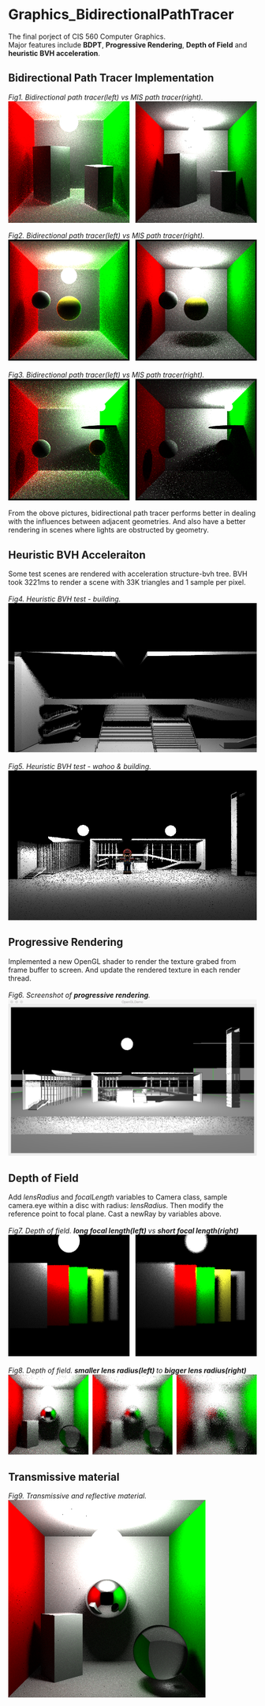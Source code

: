 # Graphics_BidirectionalPathTracer

The final porject of CIS 560 Computer Graphics.<br>
Major features include **BDPT**,  **Progressive Rendering**, **Depth of Field** and **heuristic BVH acceleration**.

## Bidirectional Path Tracer Implementation
<em>Fig1. Bidirectional path tracer(left) vs MIS path tracer(right).</em><br>
<img src="Rendering/bdpt1.png" align="middle">
<br> <br>
<em>Fig2. Bidirectional path tracer(left) vs MIS path tracer(right).</em><br>
<img src="Rendering/bdpt2.png">
<br><br>
<em>Fig3. Bidirectional path tracer(left) vs MIS path tracer(right).</em><br>
<img src="Rendering/bdpt3.png"><br>

From the obove pictures, bidirectional path tracer performs better in dealing with the influences between adjacent geometries. And also have a better rendering in scenes where lights are obstructed by geometry.
<br>

## Heuristic BVH Acceleraiton
Some test scenes are rendered with acceleration structure-bvh tree.
BVH took 3221ms to render a scene with 33K triangles and 1 sample per pixel.<br><br>
<em>Fig4. Heuristic BVH test - building.</em><br>
<img src="Rendering/BVHTest/building1.bmp">
<br><br>
<em>Fig5. Heuristic BVH test - wahoo &amp; building.</em><br>
<img src="Rendering/BVHTest/wahoo.bmp">
<br>

## Progressive Rendering
Implemented a new OpenGL shader to render the texture grabed from frame buffer to screen. And update the rendered texture in each render thread.<br><br>
<em>Fig6. Screenshot of <b>progressive rendering</b>.</em><br>
<img src="Rendering/ProgressiveRender/ScreenShot.jpg">
<br>

## Depth of Field
Add *lensRadius* and *focalLength* variables to Camera class, sample camera.eye within a disc with radius: *lensRadius*. Then modify the reference point to focal plane. Cast a newRay by variables
above.<br><br>
<em>Fig7. Depth of field. <b>long focal length(left) </b> vs <b>short focal length(right)</b></em><br>
<img src="Rendering/dof1.png">
<br><br>
<em>Fig8. Depth of field. <b>smaller lens radius(left) </b> to <b>bigger lens radius(right)</b></em><br>
<img src="Rendering/dof2.png">
<br>

## Transmissive material
<em>Fig9. Transmissive and reflective material.</em><br>
<img src="Rendering/Transmissive/cube_ball.bmp">
<br>